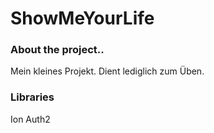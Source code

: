 ShowMeYourLife
==============
### About the project..

Mein kleines Projekt. Dient lediglich zum Üben.

### Libraries

Ion Auth2
